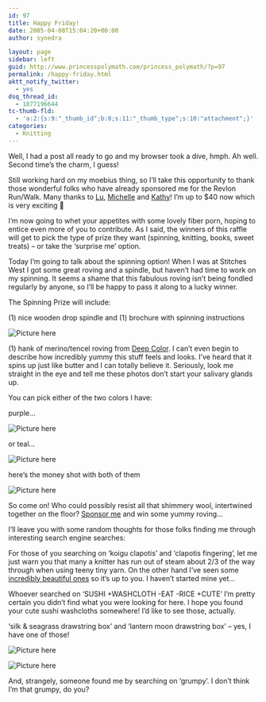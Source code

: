 ```yaml
---
id: 97
title: Happy Friday!
date: 2005-04-08T15:04:20+00:00
author: synedra

layout: page
sidebar: left
guid: http://www.princesspolymath.com/princess_polymath/?p=97
permalink: /happy-friday.html
aktt_notify_twitter:
  - yes
dsq_thread_id:
  - 1877196644
tc-thumb-fld:
  - 'a:2:{s:9:"_thumb_id";b:0;s:11:"_thumb_type";s:10:"attachment";}'
categories:
  - Knitting
---
```

Well, I had a post all ready to go and my browser took a dive, hmph. Ah well. Second time&#8217;s the charm, I guess!
  
Still working hard on my moebius thing, so I&#8217;ll take this opportunity to thank those wonderful folks who have already sponsored me for the Revlon Run/Walk. Many thanks to [Lu](http://knit4ever.blogspot.com), [Michelle](http://www.fickleknitter.com) and [Kathy](http://minxknits.blog-city.com)! I&#8217;m up to $40 now which is very exciting 🙂
  
I&#8217;m now going to whet your appetites with some lovely fiber porn, hoping to entice even more of you to contribute. As I said, the winners of this raffle will get to pick the type of prize they want (spinning, knitting, books, sweet treats) &#8211; or take the &#8216;surprise me&#8217; option.
  
Today I&#8217;m going to talk about the spinning option! When I was at Stitches West I got some great roving and a spindle, but haven&#8217;t had time to work on my spinning. It seems a shame that this fabulous roving isn&#8217;t being fondled regularly by anyone, so I&#8217;ll be happy to pass it along to a lucky winner.
  
The Spinning Prize will include:
  
(1) nice wooden drop spindle and (1) brochure with spinning instructions
  
![Picture here](http://www.perlgoddess.com/blog/images/spinkit.jpg)
  
(1) hank of merino/tencel roving from [Deep Color](http://www.deepcolorstudio.com). I can&#8217;t even begin to describe how incredibly yummy this stuff feels and looks. I&#8217;ve heard that it spins up just like butter and I can totally believe it. Seriously, look me straight in the eye and tell me these photos don&#8217;t start your salivary glands up.
  
You can pick either of the two colors I have:
  
purple&#8230;
  
![Picture here](http://www.perlgoddess.com/blog/images/purple.jpg)
  
or teal&#8230;
  
![Picture here](http://www.perlgoddess.com/blog/images/teal.jpg)
  
here&#8217;s the money shot with both of them
  
![Picture here](http://www.perlgoddess.com/blog/images/both.jpg)
  
So come on! Who could possibly resist all that shimmery wool, intertwined together on the floor? [Sponsor me](https://www.revlonrunwalk.com/la/secure/myWebPage.cfm?pID=232938) and win some yummy roving&#8230;
  
I&#8217;ll leave you with some random thoughts for those folks finding me through interesting search engine searches:
  
For those of you searching on &#8216;koigu clapotis&#8217; and &#8216;clapotis fingering&#8217;, let me just warn you that many a knitter has run out of steam about 2/3 of the way through when using teeny tiny yarn. On the other hand I&#8217;ve seen some [incredibly beautiful ones](http://wonderwoman.typepad.com/nice_knits/2005/04/finally_fini.html) so it&#8217;s up to you. I haven&#8217;t started mine yet&#8230;
  
Whoever searched on &#8216;SUSHI +WASHCLOTH -EAT -RICE +CUTE&#8217; I&#8217;m pretty certain you didn&#8217;t find what you were looking for here. I hope you found your cute sushi washcloths somewhere! I&#8217;d like to see those, actually.
  
&#8216;silk & seagrass drawstring box&#8217; and &#8216;lantern moon drawstring box&#8217; &#8211; yes, I have one of those!
  
![Picture here](http://www.perlgoddess.com/blog/images/sock_box.jpg)
  
![Picture here](http://www.perlgoddess.com/blog/images/lantern_moon.jpg)
  
And, strangely, someone found me by searching on &#8216;grumpy&#8217;. I don&#8217;t think I&#8217;m that grumpy, do you?